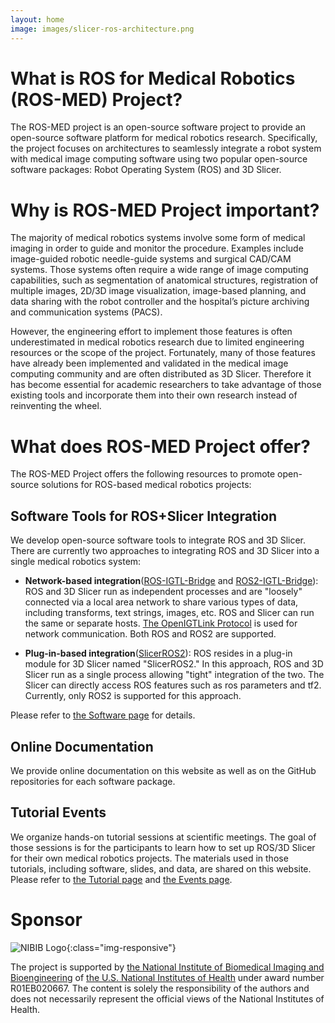 ```yaml
---
layout: home
image: images/slicer-ros-architecture.png
---
```


# What is ROS for Medical Robotics (ROS-MED) Project?

The ROS-MED project is an open-source software project to provide an open-source software platform for medical robotics research. Specifically, the project focuses on architectures to seamlessly integrate a robot system with medical image computing software using two popular open-source software packages: Robot Operating System (ROS) and 3D Slicer.


# Why is ROS-MED Project important?

The majority of medical robotics systems involve some form of medical imaging in order to guide and monitor the procedure. Examples include image-guided robotic needle-guide systems and surgical CAD/CAM systems. Those systems often require a wide range of image computing capabilities, such as segmentation of anatomical structures, registration of multiple images, 2D/3D image visualization, image-based planning, and data sharing with the robot controller and the hospital’s picture archiving and communication systems (PACS).

However, the engineering effort to implement those features is often underestimated in medical robotics research due to limited engineering resources or the scope of the project. Fortunately, many of those features have already been implemented and validated in the medical image computing community and are often distributed as 3D Slicer. Therefore it has become essential for academic researchers to take advantage of those existing tools and incorporate them into their own research instead of reinventing the wheel.


# What does ROS-MED Project offer?

The ROS-MED Project offers the following resources to promote open-source solutions for ROS-based medical robotics projects:

## Software Tools for ROS+Slicer Integration

We develop open-source software tools to integrate ROS and 3D Slicer. There are currently two approaches to integrating ROS and 3D Slicer into a single medical robotics system:

- __Network-based integration__([ROS-IGTL-Bridge](https://github.com/openigtlink/ROS-IGTL-Bridge) and [ROS2-IGTL-Bridge](https://github.com/openigtlink/ros2_igtl_bridge)): ROS and 3D Slicer run as independent processes and are "loosely" connected via a local area network to share various types of data, including transforms, text strings, images, etc. ROS and Slicer can run the same or separate hosts. [The OpenIGTLink Protocol](https://openigtlink.org/) is used for network communication. Both ROS and ROS2 are supported.

- __Plug-in-based integration__([SlicerROS2](https://github.com/rosmed/slicer_ros2_module)): ROS resides in a plug-in module for 3D Slicer named "SlicerROS2." In this approach, ROS and 3D Slicer run as a single process allowing "tight" integration of the two. The Slicer can directly access ROS features such as ros parameters and tf2. Currently, only ROS2 is supported for this approach.

Please refer to [the Software page](/software/) for details.

## Online Documentation

We provide online documentation on this website as well as on the GitHub repositories for each software package. 


## Tutorial Events

We organize hands-on tutorial sessions at scientific meetings. The goal of those sessions is for the participants to learn how to set up ROS/3D Slicer for their own medical robotics projects. The materials used in those tutorials, including software, slides, and data, are shared on this website. Please refer to [the Tutorial page](/tutorials/) and [the Events page](/events/).


# Sponsor


![NIBIB Logo](https://www.nibib.nih.gov/sites/default/files/nibib_logo.png){:class="img-responsive"}

The project is supported by [the National Institute of Biomedical Imaging and Bioengineering](https://www.nibib.nih.gov) of [the U.S. National Institutes of Health](https://www.nih.gov) under award number R01EB020667. The content is solely the responsibility of the authors and does not necessarily represent the official views of the National Institutes of Health.





